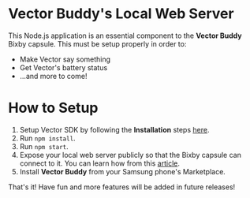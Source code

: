 # Vector Buddy's Local Web Server
This Node.js application is an essential component to the 
**Vector Buddy** Bixby capsule. This must be setup properly in order to:
- Make Vector say something
- Get Vector's battery status 
- ...and more to come!

# How to Setup
1. Setup Vector SDK by following the **Installation** steps [here](https://developer.anki.com/vector/docs/initial.html).
2. Run `npm install`.
3. Run `npm start`.
4. Expose your local web server publicly so that the Bixby capsule can connect to it. You can learn how from this [article](https://medium.com/botfuel/how-to-expose-a-local-development-server-to-the-internet-c31532d741cc). 
5. Install **Vector Buddy** from your Samsung phone's Marketplace.

That's it! Have fun and more features will be added in future releases!
